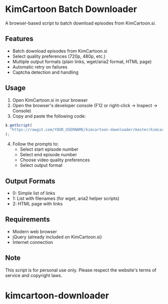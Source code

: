 # KimCartoon Batch Downloader

A browser-based script to batch download episodes from KimCartoon.si.

## Features

- Batch download episodes from KimCartoon.si
- Select quality preferences (720p, 480p, etc.)
- Multiple output formats (plain links, wget/aria2 format, HTML page)
- Automatic retry on failures
- Captcha detection and handling

## Usage

1. Open KimCartoon.si in your browser
2. Open the browser's developer console (F12 or right-click -> Inspect -> Console)
3. Copy and paste the following code:

```javascript
$.getScript(
  "https://rawgit.com/YOUR_USERNAME/kimcartoon-downloader/master/kimcartoon.js"
);
```

4. Follow the prompts to:
   - Select start episode number
   - Select end episode number
   - Choose video quality preferences
   - Select output format

## Output Formats

- 0: Simple list of links
- 1: List with filenames (for wget, aria2 helper scripts)
- 2: HTML page with links

## Requirements

- Modern web browser
- jQuery (already included on KimCartoon.si)
- Internet connection

## Note

This script is for personal use only. Please respect the website's terms of service and copyright laws.
# kimcartoon-downloader
